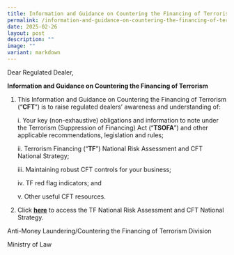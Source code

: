 ```yaml
---
title: Information and Guidance on Countering the Financing of Terrorism
permalink: /information-and-guidance-on-countering-the-financing-of-terrorism/
date: 2025-02-26
layout: post
description: ""
image: ""
variant: markdown
---
```

<p>Dear Regulated Dealer,</p>
<p><strong>Information and Guidance on Countering the Financing of Terrorism</strong>
</p>
<p></p>
<ol data-tight="true" class="tight">
<li>
<p>This Information and Guidance on Countering the Financing of Terrorism
(“<strong>CFT</strong>”) is to raise regulated dealers’ awareness and understanding
of:</p>
<p></p>
<p>i. Your key (non-exhaustive) obligations and information to note under
the Terrorism (Suppression of Financing) Act (“<strong>TSOFA</strong>”)
and other applicable recommendations, legislation and rules;</p>
<p>ii. Terrorism Financing (“<strong>TF</strong>”) National Risk Assessment
and CFT National Strategy;</p>
<p>iii. Maintaining robust CFT controls for your business;</p>
<p>iv. TF red flag indicators; and</p>
<p>v. Other useful CFT resources.</p>
<p></p>
</li>
<li>
<p>Click <strong><a href="/files/information and guidance on countering the financing of terrorism.pdf" rel="noopener nofollow" target="_blank">here</a></strong> to
access the TF National Risk Assessment and CFT National Strategy.</p>
</li>
</ol>
<p>Anti-Money Laundering/Countering the Financing of Terrorism Division</p>
<p>Ministry of Law</p>